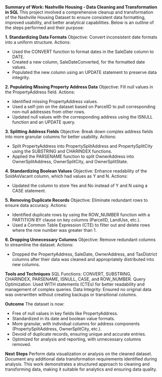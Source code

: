 **Summary of Work: 
Nashville Housing - Data Cleaning and Transformation in SQL**
This project involved a comprehensive cleanup and transformation of the Nashville Housing Dataset to ensure consistent data formatting, improved usability, and better analytical capabilities. 
Below is an outline of the steps performed and their purpose:

**1. Standardizing Data Formats**
Objective: Convert inconsistent date formats into a uniform structure.
Actions:
- Used the CONVERT function to format dates in the SaleDate column to DATE.
- Created a new column, SaleDateConverted, for the formatted date values.
- Populated the new column using an UPDATE statement to preserve data integrity.
  
**2. Populating Missing Property Address Data**
Objective: Fill null values in the PropertyAddress field.
Actions:
- Identified missing PropertyAddress values.
- Used a self-join on the dataset based on ParcelID to pull corresponding non-null addresses from other rows.
- Updated null values with the corresponding address using the ISNULL function and an UPDATE query.

**3. Splitting Address Fields**
Objective: Break down complex address fields into more granular columns for better usability.
Actions:
- Split PropertyAddress into PropertySplitAddress and PropertySplitCity using the SUBSTRING and CHARINDEX functions.
- Applied the PARSENAME function to split OwnerAddress into OwnerSplitAddress, OwnerSplitCity, and OwnerSplitState.

**4. Standardizing Boolean Values**
Objective: Enhance readability of the SoldAsVacant column, which had values as Y and N.
Actions:
- Updated the column to store Yes and No instead of Y and N using a CASE statement.
  
**5. Removing Duplicate Records**
Objective: Eliminate redundant rows to ensure data accuracy.
Actions:
- Identified duplicate rows by using the ROW_NUMBER function with a PARTITION BY clause on key columns (ParcelID, LandUse, etc.).
- Used a Common Table Expression (CTE) to filter out and delete rows where the row number was greater than 1.
  
**6. Dropping Unnecessary Columns**
Objective: Remove redundant columns to streamline the dataset.
Actions:
- Dropped the PropertyAddress, SaleDate, OwnerAddress, and TaxDistrict columns after their data was cleaned and appropriately distributed into new columns.

**Tools and Techniques**
SQL Functions: CONVERT, SUBSTRING, CHARINDEX, PARSENAME, ISNULL, CASE, and ROW_NUMBER.
Query Optimization: Used WITH statements (CTEs) for better readability and management of complex queries.
Data Integrity: Ensured no original data was overwritten without creating backups or transitional columns.

**Outcome**
The dataset is now:
- Free of null values in key fields like PropertyAddress.
- Standardized in its date and boolean value formats.
- More granular, with individual columns for address components (PropertySplitAddress, OwnerSplitCity, etc.).
- Devoid of duplicate records, ensuring unique and accurate entries.
- Optimized for analysis and reporting, with unnecessary columns removed.
  
**Next Steps**
Perform data visualization or analysis on the cleaned dataset.
Document any additional data transformation requirements identified during analysis.
This work demonstrates a structured approach to cleaning and transforming data, making it suitable for analytics and ensuring data quality.
